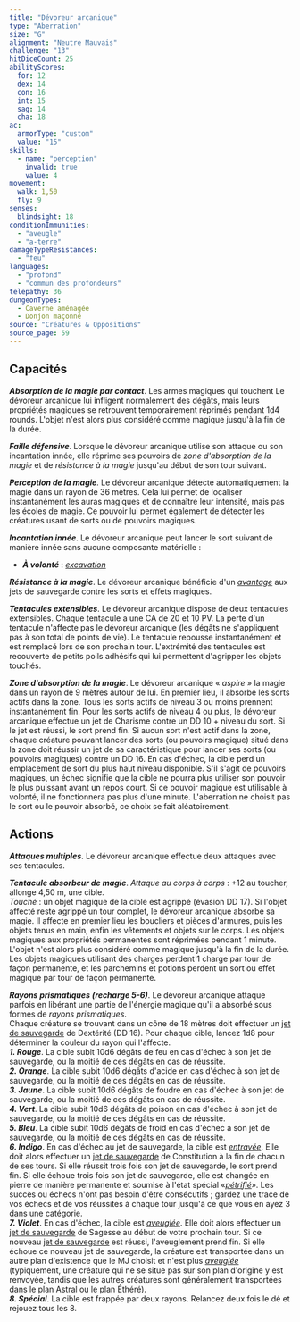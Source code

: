```yaml
---
title: "Dévoreur arcanique"
type: "Aberration"
size: "G"
alignment: "Neutre Mauvais"
challenge: "13"
hitDiceCount: 25
abilityScores:
  for: 12
  dex: 14
  con: 16
  int: 15
  sag: 14
  cha: 18
ac:
  armorType: "custom"
  value: "15"
skills:
  - name: "perception"
    invalid: true
    value: 4
movement:
  walk: 1,50
  fly: 9
senses:
  blindsight: 18
conditionImmunities:
  - "aveugle"
  - "a-terre"
damageTypeResistances:
  - "feu"
languages:
  - "profond"
  - "commun des profondeurs"
telepathy: 36
dungeonTypes:
  - Caverne aménagée
  - Donjon maçonné
source: "Créatures & Oppositions"
source_page: 59
---
```

## Capacités
_**Absorption de la magie par contact**_. Les armes magiques qui touchent Le dévoreur arcanique lui infligent normalement des dégâts, mais leurs propriétés magiques se retrouvent temporairement réprimés pendant 1d4 rounds. L'objet n'est alors plus considéré comme magique jusqu'à la fin de la durée.

_**Faille défensive**_. Lorsque le dévoreur arcanique utilise son attaque ou son incantation innée, elle réprime ses pouvoirs de _zone d'absorption de la magie_ et de _résistance à la magie_ jusqu'au début de son tour suivant.

_**Perception de la magie**_. Le dévoreur arcanique détecte automatiquement la magie dans un rayon de 36 mètres. Cela lui permet de localiser instantanément les auras magiques et de connaître leur intensité, mais pas les écoles de magie. Ce pouvoir lui permet également de détecter les créatures usant de sorts ou de pouvoirs magiques.

_**Incantation innée**_. Le dévoreur arcanique peut lancer le sort suivant de manière innée sans aucune composante matérielle :
* _**À volonté**_ : [_excavation_](/grimoire/excavation)

_**Résistance à la magie**_. Le dévoreur arcanique bénéficie d'un [_avantage_](/utiliser-les-caracteristiques/#avantage-et-desavantage) aux jets de sauvegarde contre les sorts et effets magiques.

_**Tentacules extensibles**_. Le dévoreur arcanique dispose de deux tentacules extensibles. Chaque tentacule a une CA de 20 et 10 PV. La perte d'un tentacule n'affecte pas le dévoreur arcanique (les dégâts ne s'appliquent pas à son total de points de vie). Le tentacule repousse instantanément et est remplacé lors de son prochain tour. L'extrémité des tentacules est recouverte de petits poils adhésifs qui lui permettent d'agripper les objets touchés.

_**Zone d'absorption de la magie**_. Le dévoreur arcanique « _aspire_ » la magie dans un rayon de 9 mètres autour de lui. En premier lieu, il absorbe les sorts actifs dans la zone. Tous les sorts actifs de niveau 3 ou moins prennent instantanément fin. Pour les sorts actifs de niveau 4 ou plus, le dévoreur arcanique effectue un jet de Charisme contre un DD 10 + niveau du sort. Si le jet est réussi, le sort prend fin. Si aucun sort n'est actif dans la zone, chaque créature pouvant lancer des sorts (ou pouvoirs magique) situé dans la zone doit réussir un jet de sa caractéristique pour lancer ses sorts (ou pouvoirs magiques) contre un DD 16. En cas d'échec, la cible perd un emplacement de sort du plus haut niveau disponible. S'il s'agit de pouvoirs magiques, un échec signifie que la cible ne pourra plus utiliser son pouvoir le plus puissant avant un repos court. Si ce pouvoir magique est utilisable à volonté, il ne fonctionnera pas plus d'une minute. L'aberration ne choisit pas le sort ou le pouvoir absorbé, ce choix se fait aléatoirement.

## Actions
_**Attaques multiples**_. Le dévoreur arcanique effectue deux attaques avec ses tentacules.

_**Tentacule absorbeur de magie**_. _Attaque au corps à corps_ : +12 au toucher, allonge 4,50 m, une cible.  
_Touché_ : un objet magique de la cible est agrippé (évasion DD 17). Si l'objet affecté reste agrippé un tour complet, le dévoreur arcanique absorbe sa magie. Il affecte en premier lieu les boucliers et pièces d'armures, puis les objets tenus en main, enfin les vêtements et objets sur le corps. Les objets magiques aux propriétés permanentes sont réprimées pendant 1 minute. L'objet n'est alors plus considéré comme magique jusqu'à la fin de la durée. Les objets magiques utilisant des charges perdent 1 charge par tour de façon permanente, et les parchemins et potions perdent un sort ou effet magique par tour de façon permanente.

_**Rayons prismatiques (recharge 5-6)**_. Le dévoreur arcanique attaque parfois en libérant une partie de l'énergie magique qu'il a absorbé sous formes de _rayons prismatiques_.  
Chaque créature se trouvant dans un cône de 18 mètres doit effectuer un [jet de sauvegarde](/utiliser-les-caracteristiques#jets-de-sauvegarde) de Dextérité (DD 16). Pour chaque cible, lancez 1d8 pour déterminer la couleur du rayon qui l'affecte.  
_**1. Rouge**_. La cible subit 10d6 dégâts de feu en cas d'échec à son jet de sauvegarde, ou la moitié de ces dégâts en cas de réussite.  
_**2. Orange**_. La cible subit 10d6 dégâts d'acide en cas d'échec à son jet de sauvegarde, ou la moitié de ces dégâts en cas de réussite.  
_**3. Jaune**_. La cible subit 10d6 dégâts de foudre en cas d'échec à son jet de sauvegarde, ou la moitié de ces dégâts en cas de réussite.  
_**4. Vert**_. La cible subit 10d6 dégâts de poison en cas d'échec à son jet de sauvegarde, ou la moitié de ces dégâts en cas de réussite.  
_**5. Bleu**_. La cible subit 10d6 dégâts de froid en cas d'échec à son jet de sauvegarde, ou la moitié de ces dégâts en cas de réussite.  
_**6. Indigo**_. En cas d'échec au jet de sauvegarde, la cible est [_entravée_](/gerer-la-sante-du-personnage/#entrave). Elle doit alors effectuer un [jet de sauvegarde](/utiliser-les-caracteristiques#jets-de-sauvegarde) de Constitution à la fin de chacun de ses tours. Si elle réussit trois fois son jet de sauvegarde, le sort prend fin. Si elle échoue trois fois son jet de sauvegarde, elle est changée en pierre de manière permanente et soumise à l'état spécial «[_pétrifié_](/gerer-la-sante-du-personnage/#petrifie)». Les succès ou échecs n'ont pas besoin d'être consécutifs ; gardez une trace de vos échecs et de vos réussites à chaque tour jusqu'à ce que vous en ayez 3 dans une catégorie.  
_**7. Violet**_. En cas d'échec, la cible est [_aveuglée_](/gerer-la-sante-du-personnage/#aveugle). Elle doit alors effectuer un [jet de sauvegarde](/utiliser-les-caracteristiques#jets-de-sauvegarde) de Sagesse au début de votre prochain tour. Si ce nouveau [jet de sauvegarde](/utiliser-les-caracteristiques#jets-de-sauvegarde) est réussi, l'aveuglement prend fin. Si elle échoue ce nouveau jet de sauvegarde, la créature est transportée dans un autre plan d'existence que le MJ choisit et n'est plus [_aveuglée_](/gerer-la-sante-du-personnage/#aveugle) (typiquement, une créature qui ne se situe pas sur son plan d'origine y est renvoyée, tandis que les autres créatures sont généralement transportées dans le plan Astral ou le plan Éthéré).  
_**8. Spécial**_. La cible est frappée par deux rayons. Relancez deux fois le dé et rejouez tous les 8.
